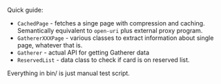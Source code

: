 Quick guide:

* `CachedPage` - fetches a singe page with compression and caching. Semantically equivalent to `open-uri` plus external proxy program.
* `GathererXXXPage` - various classes to extract information about single page, whatever that is.
* `Gatherer` - actual API for getting Gatherer data
* `ReservedList` - data class to check if card is on reserved list.

Everything in bin/ is just manual test script.
